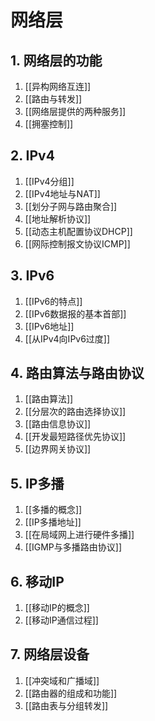 # 网络层

## 1. 网络层的功能

1. [[异构网络互连]]
2. [[路由与转发]]
3. [[网络层提供的两种服务]]
4. [[拥塞控制]]

## 2. IPv4

1. [[IPv4分组]]
2. [[IPv4地址与NAT]]
3. [[划分子网与路由聚合]]
4. [[地址解析协议]]
5. [[动态主机配置协议DHCP]]
6. [[网际控制报文协议ICMP]]

## 3. IPv6

1. [[IPv6的特点]]
2. [[IPv6数据报的基本首部]]
3. [[IPv6地址]]
4. [[从IPv4向IPv6过度]]

## 4. 路由算法与路由协议

1. [[路由算法]]
2. [[分层次的路由选择协议]]
3. [[路由信息协议]]
4. [[开发最短路径优先协议]]
5. [[边界网关协议]]

## 5. IP多播

1. [[多播的概念]]
2. [[IP多播地址]]
3. [[在局域网上进行硬件多播]]
4. [[IGMP与多播路由协议]]

## 6. 移动IP

1. [[移动IP的概念]]
2. [[移动IP通信过程]]

## 7. 网络层设备

1. [[冲突域和广播域]]
2. [[路由器的组成和功能]]
3. [[路由表与分组转发]]
